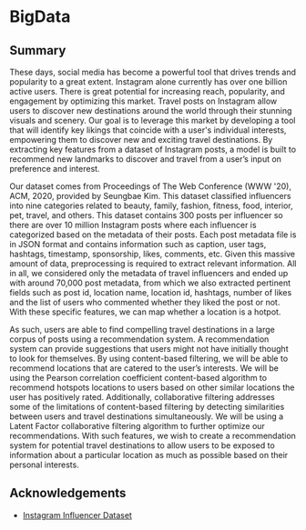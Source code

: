 # BigData

## Summary

These days, social media has become a powerful tool that drives trends and popularity to a great extent. Instagram alone currently has over one billion active users. There is great potential for increasing reach, popularity, and engagement by optimizing this market. Travel posts on Instagram allow users to discover new destinations around the world through their stunning visuals and scenery. Our goal is to leverage this market by developing a tool that will identify key likings that coincide with a user's individual interests, empowering them to discover new and exciting travel destinations. By extracting key features from a dataset of Instagram posts, a model is built to recommend new landmarks to discover and travel from a user’s input on preference and interest. 

Our dataset comes from Proceedings of The Web Conference (WWW '20), ACM, 2020, provided by Seungbae Kim. This dataset classified influencers into nine categories related to beauty, family, fashion, fitness, food, interior, pet, travel, and others. This dataset contains 300 posts per influencer so there are over 10 million Instagram posts where each influencer is categorized based on the metadata of their posts. Each post metadata file is in JSON format and contains information such as caption, user tags, hashtags, timestamp, sponsorship, likes, comments, etc. Given this massive amount of data, preprocessing is required to extract relevant information. All in all, we considered only the metadata of travel influencers and ended up with around 70,000 post metadata, from which we also extracted pertinent fields such as post id, location name, location id, hashtags, number of likes and the list of users who commented whether they liked the post or not. With these specific features, we can map whether a location is a hotpot. 

As such, users are able to find compelling travel destinations in a large corpus of posts using a recommendation system. A recommendation system can provide suggestions that users might not have initially thought to look for themselves. By using content-based filtering, we will be able to recommend locations that are catered to the user’s interests. We will be using the Pearson correlation coefficient content-based algorithm to recommend hotspots locations to users based on other similar locations the user has positively rated. Additionally, collaborative filtering addresses some of the limitations of content-based filtering by detecting similarities between users and travel destinations simultaneously. We will be using a Latent Factor collaborative filtering algorithm to further optimize our recommendations. With such features, we wish to create a recommendation system for potential travel destinations to allow users to be exposed to information about a particular location as much as possible based on their personal interests.

## Acknowledgements

 - [Instagram Influencer Dataset](https://sites.google.com/site/sbkimcv/dataset)
